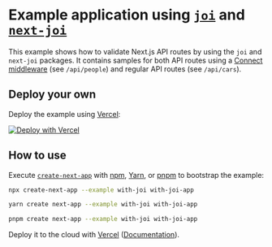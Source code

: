 # Example application using [`joi`](https://github.com/sideway/joi) and [`next-joi`](https://github.com/codecoolture/next-joi)

This example shows how to validate Next.js API routes by using the `joi` and `next-joi` packages. It contains samples for both API routes using a [Connect middleware](https://github.com/hoangvvo/next-connect) (see `/api/people`) and regular API routes (see `/api/cars`).

## Deploy your own

Deploy the example using [Vercel](https://vercel.com?utm_source=github&utm_medium=readme&utm_campaign=next-example):

[![Deploy with Vercel](https://vercel.com/button)](https://vercel.com/new/git/external?repository-url=https://github.com/vercel/next.js/tree/canary/examples/with-joi&project-name=with-joi&repository-name=with-joi)

## How to use

Execute [`create-next-app`](https://github.com/vercel/next.js/tree/canary/packages/create-next-app) with [npm](https://docs.npmjs.com/cli/init), [Yarn](https://yarnpkg.com/lang/en/docs/cli/create/), or [pnpm](https://pnpm.io) to bootstrap the example:

```bash
npx create-next-app --example with-joi with-joi-app
```

```bash
yarn create next-app --example with-joi with-joi-app
```

```bash
pnpm create next-app --example with-joi with-joi-app
```

Deploy it to the cloud with [Vercel](https://vercel.com/new?utm_source=github&utm_medium=readme&utm_campaign=next-example) ([Documentation](https://nextjs.org/docs/deployment)).
